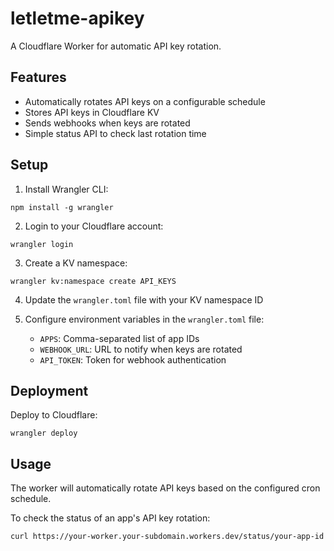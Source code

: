 # letletme-apikey

A Cloudflare Worker for automatic API key rotation.

## Features

- Automatically rotates API keys on a configurable schedule
- Stores API keys in Cloudflare KV
- Sends webhooks when keys are rotated
- Simple status API to check last rotation time

## Setup

1. Install Wrangler CLI:

```
npm install -g wrangler
```

2. Login to your Cloudflare account:

```
wrangler login
```

3. Create a KV namespace:

```
wrangler kv:namespace create API_KEYS
```

4. Update the `wrangler.toml` file with your KV namespace ID

5. Configure environment variables in the `wrangler.toml` file:
   - `APPS`: Comma-separated list of app IDs
   - `WEBHOOK_URL`: URL to notify when keys are rotated
   - `API_TOKEN`: Token for webhook authentication

## Deployment

Deploy to Cloudflare:

```
wrangler deploy
```

## Usage

The worker will automatically rotate API keys based on the configured cron schedule.

To check the status of an app's API key rotation:

```
curl https://your-worker.your-subdomain.workers.dev/status/your-app-id
```
